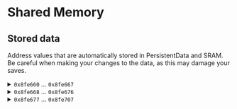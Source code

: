 # Shared Memory

## Stored data

Address values that are automatically stored in PersistentData and SRAM. Be careful when making your changes to the data, as this may damage your saves.

<details>

<summary><code>0x8fe660</code> ... <code>0x8fe667</code></summary>

* Related functions:\


Addresses for saving character IDs in Data Select slots. Each subsequent byte corresponds to a slot in the menu. (Don't consider No Save and Delete slots)

Base u32 Address: `0x8fe660`\
Address key: `sharedmemory.xtrachar`\
``PersistentData key: `SRAM_Extraslots`\
``SRAM info: \
&#x20;   Offset: `0x660`\
``    Size: `0x08`

```javascript
// - 0x8fe660	-> Save slot 1 (Saved extra character)
// - 0x8fe661	-> Save slot 2 (Saved extra character)
// - 0x8fe662	-> Save slot 3 (Saved extra character)
// - 0x8fe663	-> Save slot 4 (Saved extra character)
// - 0x8fe664	-> Save slot 5 (Saved extra character)
// - 0x8fe665	-> Save slot 6 (Saved extra character)
// - 0x8fe666	-> Save slot 7 (Saved extra character)
// - 0x8fe667	-> Save slot 8 (Saved extra character)
```

</details>

<details>

<summary><code>0x8fe668</code> ... <code>0x8fe676</code></summary>

Addresses for saving character IDs in the slots of the Competition mode zones. Every 3 bytes is a slot with the corresponding places in the list.

Base u32 Address: `0x8fe668`\
Address key: `sharedmemory.records.xtrachar`\
PersistentData key: `SRAM_CompetitionExtraChars`\
``SRAM info: \
&#x20;   Offset: `0x668`\
&#x20;   Size: `0x0f`

```javascript
// - 0x8fe668	-> Azure Lake (Best time extra character)
// - 0x8fe669	-> Azure Lake (Second time extra character)
// - 0x8fe66a	-> Azure Lake (Third time extra character)

// - 0x8fe66b	-> Balloon Park (Best time extra character)
// - 0x8fe66c	-> Balloon Park (Second time extra character)
// - 0x8fe66d	-> Balloon Park (Third time extra character)

// - 0x8fe66e	-> Desert Palace (Best time extra character)
// - 0x8fe66f	-> Desert Palace (Second time extra character)
// - 0x8fe670	-> Desert Palace (Third time extra character)

// - 0x8fe671	-> Chrome Gadget (Best time extra character)
// - 0x8fe672	-> Chrome Gadget (Second time extra character)
// - 0x8fe673	-> Chrome Gadget (Third time extra character)

// - 0x8fe674	-> Endless Mine (Best time extra character)
// - 0x8fe675	-> Endless Mine (Second time extra character)
// - 0x8fe676	-> Endless Mine (Third time extra character)
```

</details>

<details>

<summary><code>0x8fe677</code> ... <code>0x8fe707</code></summary>

Addresses for saving character IDs in DAGE Challenge mode slots. Every 0x48 bytes are responsible for their own mode, every 3 bytes is a zone (considering the act) of 1 byte for 3 slots.

Base u32 Address: `0x8fe677`\
Address key: `sharedmemory.challenge.xtrachar`\
PersistentData key: `SRAM_ChallengeExtraChars`\
``SRAM info: \
&#x20;   Offset: `0x678`\
&#x20;   Size: `0x48 * 0x03`

```javascript
// - 0x8fe677			-> Next 0x48 byte's is selected extra characters in Act Select mode.
// - 0x8fe677 + 0x48		-> Next 0x48 byte's is saved extra characters in Teme Attack mode.
// - 0x8fe677 + 0x48 + 0x48	-> Next 0x48 byte's is saved extra characters in Time Stone Run mode.

// First 0x48 bytes (Act Select mode)

// - 0x8fe677	-> AIZ Act 1 (on Sonic)
// - 0x8fe678	-> AIZ Act 1 (on Tails)
// - 0x8fe679	-> AIZ Act 1 (on Knuckles)

// - 0x8fe67a	-> AIZ Act 2 (on Sonic)
// - 0x8fe67b	-> AIZ Act 2 (on Tails)
// - 0x8fe67c	-> AIZ Act 2 (on Knuckles)
// (...)
// - 0x8fe6b9	-> DEZ Act 1 (on Sonic)
// - 0x8fe6ba	-> DEZ Act 1 (on Tails)
// - 0x8fe6bb	-> DEZ Act 1 (on Knuckles)

// - 0x8fe6bc	-> DEZ Act 2 (on Sonic)
// - 0x8fe6bd	-> DEZ Act 2 (on Tails)
// - 0x8fe6be	-> DEZ Act 2 (on Knuckles)
```

</details>
